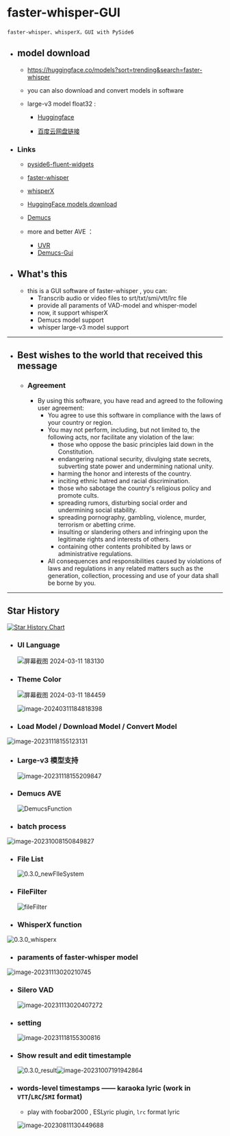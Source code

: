 # faster-whisper-GUI

    faster-whisper、whisperX，GUI with PySide6

- ## model download

  - https://huggingface.co/models?sort=trending&search=faster-whisper
  
  - you can also download and convert models in software

  - large-v3 model float32 :
  
    - [Huggingface](https://huggingface.co/CheshireCC/faster-whisper-large-v3-float32)
    
    - [百度云网盘链接](https://pan.baidu.com/s/1qltCehSq3pWMlIJ06sWLCQ?pwd=5xq8)
    
        
  
- ### Links

  - [pyside6-fluent-widgets](https://github.com/zhiyiYo/PyQt-Fluent-Widgets)
  - [faster-whisper](https://github.com/guillaumekln/faster-whisper)
  - [whisperX](https://github.com/m-bain/whisperX)
  - [HuggingFace models download](https://huggingface.co/models)
  - [Demucs](https://github.com/facebookresearch/demucs)
  - more and better AVE ：

    - [UVR](https://github.com/Anjok07/ultimatevocalremovergui#installation)
    - [Demucs-Gui](https://github.com/CarlGao4/Demucs-Gui)
  
- ## What's this

  - this is a GUI software of faster-whisper , you can:
    - Transcrib audio or video files to srt/txt/smi/vtt/lrc file
    - provide all paraments of VAD-model and whisper-model
    - now, it support whisperX
    - Demucs model support
    - whisper large-v3 model support

---

- ## Best wishes to the world that received this message

  - ### Agreement

    - By using this software, you have read and agreed to the following user agreement:
      - You agree to use this software in compliance with the laws of your country or region.
      - You may not perform, including, but not limited to, the following acts, nor facilitate any violation of the law:
        - those who oppose the basic principles laid down in the Constitution.
        - endangering national security, divulging state secrets, subverting state power and undermining national unity.
        - harming the honor and interests of the country.
        - inciting ethnic hatred and racial discrimination.
        - those who sabotage the country's religious policy and promote cults.
        - spreading rumors, disturbing social order and undermining social stability.
        - spreading pornography, gambling, violence, murder, terrorism or abetting crime.
        - insulting or slandering others and infringing upon the legitimate rights and interests of others.
        - containing other contents prohibited by laws or administrative regulations.
      - All consequences and responsibilities caused by violations of laws and regulations in any related matters such as the generation, collection, processing and use of your data shall be borne by you.

---

## Star History

[![Star History Chart](https://api.star-history.com/svg?repos=CheshireCC/faster-whisper-GUI&type=Timeline)](https://star-history.com/#CheshireCC/faster-whisper-GUI&Timeline)

- ### UI Language ###

    ![屏幕截图 2024-03-11 183130](./README.assets/183130.png)

- ### Theme Color ###

    ![屏幕截图 2024-03-11 184459](./README.assets/184459.png)

    ![image-20240311184818398](./README.assets/image-20240311184818398.png)

- ### Load Model / Download Model / Convert Model

![image-20231118155123131](./README.assets/image-20231118155123131.png)

- ### Large-v3 模型支持

  ![image-20231118155209847](./README.assets/image-20231118155209847.png)
- ### Demucs AVE

  ![DemucsFunction](./README.assets/DemucsFunction.png)
- ### batch process

![image-20231008150849827](./README.assets/image-20231008150849827.png)

- ### File List

  ![0.3.0_newFIleSystem](./README.assets/0.3.0_newFIleSystem.png)
- ### FileFilter

  ![fileFilter](./README.assets/fileFilter.png)
- ### WhisperX function

![0.3.0_whisperx](./README.assets/0.3.0_whisperx.png)

- ### paraments of faster-whisper model

![image-20231113020210745](./README.assets/image-20231113020210745.png)

- ### Silero VAD

  ![image-20231113020407272](./README.assets/image-20231113020407272.png)
- ### setting

  ![image-20231118155300816](./README.assets/image-20231118155300816.png)
- ### Show result and edit timestample

  ![0.3.0_result](./README.assets/0.3.0_result.png)![image-20231007191942864](./README.assets/image-20231007191942864.png)
- ### words-level timestamps —— karaoka lyric (work in `VTT`/`LRC`/`SMI` format)


  - play with foobar2000 , ESLyric plugin, `lrc` format lyric

  ![image-20230811130449688](./README.assets/image-20230811130449688.png)
